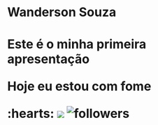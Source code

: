 <h1> Wanderson Souza <h1>
<p> Este é o minha primeira apresentação <p>
<p> Hoje eu estou com fome <p> :hearts:

<img src="https://cdn.jsdelivr.net/gh/devicons/devicon@latest/icons/javascript/javascript-original.svg" />

<img alt="followers" src="https://img.shields.io/github/followers/madushadhanushka?label=Followers&style=social">
          

